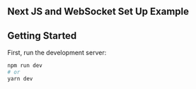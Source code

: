 ## Next JS and WebSocket Set Up Example

## Getting Started

First, run the development server:

```bash
npm run dev
# or
yarn dev
```
